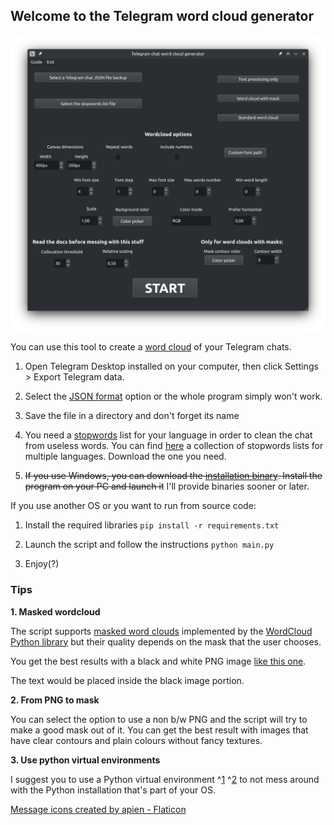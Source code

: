## Welcome to the Telegram word cloud generator
![ ](docs/img/gui.png  "GUI")

You can use this tool to create a [word cloud](https://bfy.tw/SigJ)  of your Telegram chats.

1. Open Telegram Desktop installed on your computer, then click Settings > Export Telegram data.

2. Select the [JSON format](docs/img/export.png) option or the whole program simply won't work. 

3. Save the file in a directory and don't forget its name

4. You need a [stopwords](https://en.wikipedia.org/wiki/Stop_word) list for your language in order to clean the chat from useless words. You can find [here](https://github.com/stopwords-iso/) a collection of stopwords lists for multiple languages. Download the one you need.

5. ~~If you use Windows, you can download the [installation binary](https://github.com/luke-gto/telegram-wordcloud-generator/releases). Install the program on your PC and launch it~~ I'll provide binaries sooner or later.

If you use another OS or you want to run from source code:

1. Install the required libraries
		 ```pip install -r requirements.txt```
		 
2. Launch the script and follow the instructions
		```python main.py``` 

3. Enjoy(?)

### Tips


**1. Masked wordcloud**

The script supports [masked word clouds](https://amueller.github.io/word_cloud/auto_examples/masked.html#sphx-glr-auto-examples-masked-py) implemented by the [WordCloud Python library](WordCloud)  but their quality depends on the mask that the user chooses.

You get the best results with a black and white PNG image [like this one](https://amueller.github.io/word_cloud/_images/sphx_glr_masked_002.png).

The text would be placed inside the black image portion.

**2. From PNG to mask**

You can select the option to use a non b/w PNG and the script will try to make a good mask out of it. You can get the best result with images that have clear contours and plain colours without fancy textures.

**3. Use python virtual environments**

I suggest you to use a Python virtual environment ^[1](https://docs.python.org/3/library/venv.html)  ^[2](https://realpython.com/python-virtual-environments-a-primer/)  to not mess around with the Python installation that's part of your OS.

 <a href="https://www.flaticon.com/free-icons/message" title="message icons">Message icons created by apien - Flaticon</a>